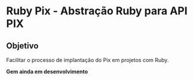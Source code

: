 # Ruby Pix - Abstração Ruby para API PIX

## Objetivo

Facilitar o processo de implantação do Pix em projetos com Ruby.

**Gem ainda em desenvolvimento**

<!-- ## Instalação

Adicione no seu Gemfile:

```ruby
gem 'pix'
```

Eexecute:

    $ bundle install

Ou instale você mesmo:

    $ gem install pix

## Uso

TODO: Write usage instructions here

## Contributing

Bug reports and pull requests are welcome on GitHub at https://github.com/Wilfison/pix. This project is intended to be a safe, welcoming space for collaboration, and contributors are expected to adhere to the [code of conduct](https://github.com/Wilfison/pix/blob/master/CODE_OF_CONDUCT.md).


## License

The gem is available as open source under the terms of the [MIT License](https://opensource.org/licenses/MIT).

## Code of Conduct

Everyone interacting in the Pix project's codebases, issue trackers, chat rooms and mailing lists is expected to follow the [code of conduct](https://github.com/Wilfison/pix/blob/master/CODE_OF_CONDUCT.md). -->
